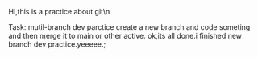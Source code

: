 Hi,this is a practice about git\n

Task: mutil-branch dev parctice
    create a new branch and code someting and then merge it to main or other active.
    ok,its all done.i finished new branch dev practice.yeeeee.;

